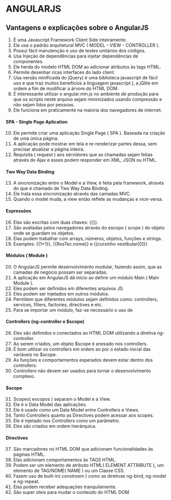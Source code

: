 # ANGULARJS
## Vantagens e explicações sobre o AngularJS
1. É uma Javascript Framework Client Side inteiramente.
2. Ele usa o padrão arquitetural MVC ( MODEL - VIEW - CONTROLLER ).
3. Possui fácil manutenção e uso de testes unitários dos códigos.
4. Usa Injeção de dependências para injetar dependências de componentes.
5. Ele herda do modelo HTML DOM ao adicionar atributos às tags HTML.
6. Permite desenhar ricas interfaces do lado client.
7. Usa versão minificada do jQuery( é uma biblioteca javascript de fácil uso e que traz muitos benefícios a linguagem javascript ), a jQlite em ordem a fim de modificar a árvore do HTML DOM.
8. É interessante utilizar o angular.min.js no ambiente de produção para que os scripts neste arquivo sejam minimizados usando compressão e não sejam lidos por pessoas.
9. Ele funciona em praticamente na maioria dos navegadores de internet.

#### SPA - Single Page Aplication
10. Ele permite criar uma aplicação Single Page ( SPA ). Baseada na criação de uma única página.
11. A aplicação pode mostrar em tela e re-renderizar partes dessa, sem precisar atualizar a página inteira.
12. Requisita ( request ) aos servidores que as chamadas sejam feitas através do Ajax e esses podem responder em XML, JSON ou HTML.

#### Two Way Data Binding
13. A sincronização entre o Model e a View, é feita pela framework, através do que é chamado de Two Way Data Binding.
14. Ele trata essa sincronização através das camadas MVC.
15. Quando o model muda, a view então reflete as mudanças e vice-versa.

#### Expressões
16. Elas são escritas com duas chaves: {{}}.
17. São avaliadas pelos navegadores através do escopo ( scope ) do objeto onde se guardam os objetos.
18. Elas podem trabalhar com arrays, números, objetos, funções e strings.
19. Examples: {{1+1}}, {{RosTec.nome}} e {{cursinho vestibular[0]}}

#### Módulos ( Module )
20. O AngularJS permite desenvolvimento modular, fazendo assim, que as camadas de negócio possam ser separadas.
21. A aplicação em AngularJS dá início ao definir um módulo Main ( Main Module ).
22. Eles podem ser definidos em diferentes arquivos JS.
23. Eles podem ser injetados em outros módulos.
24. Permitem que diferentes módulos sejam definidos como: controllers, services, filters, factories, directives e etc.
25. Para se importar um módulo, faz-se necessário o uso de <script src="exemplo.js"></script>

#### Controllers (ng-controller e $scope)
26. Eles são definidos e conectados ao HTML DOM utilizando a diretiva ng-controller.
27. Ao serem criados, um objeto $scope é anexado nos controllers.
28. É bom utilizar os controllers em ordem ao por o estado inicial das variáveis no $scope.
29. As funções e comportamentos esperados devem estar dentro dos controllers.
30. Controllers não devem ser usados para tornar o desenvolvimento complexo.

#### $scope
31. Scopes( escopos ) separam o Model e a View.
32. Ele é o Data Model das aplicações.
33. Ele é usado como um Data Model entre Controllers e Views.
34. Tanto Controllers quanto as Directives podem acessar aos scopes.
35. Ele é injetado nos Controllers como um parâmetro.
36. Eles são criados em ordem hierárquica.

#### Directives
37. São marcadores no HTML DOM que adicionam funcionalidades às páginas HTML.
38. Elas adicionam comportamentos às TAGS HTML.
39. Podem ser um elemento de atributo HTML( ELEMENT ATTRIBUTE ), um elemento de TAG/NOME( NAME ) ou um Classe CSS.
40. Fazem uso de built-in( constroem ) como as diretivas ng-bind, ng-model e ng-repeat.
41. Elas podem receber adequações tranquilamente.
42. São super úteis para mudar o conteúdo do HTML DOM.
